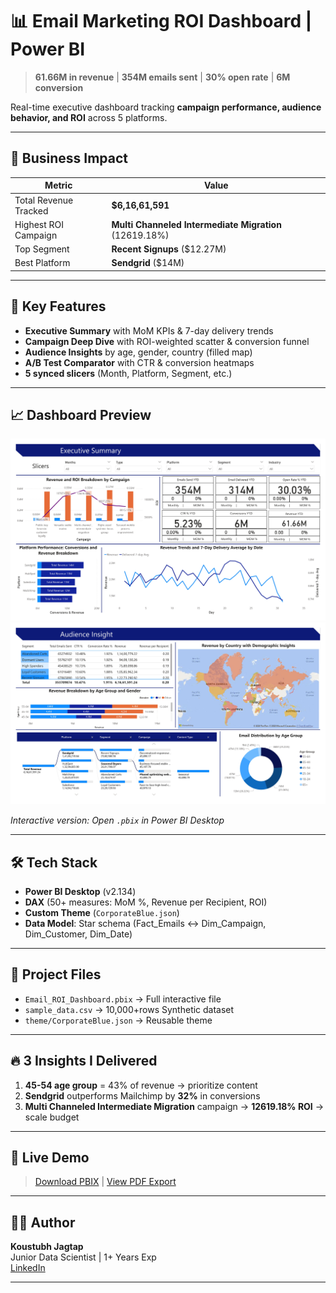 # 📊 Email Marketing ROI Dashboard | Power BI

> **61.66M in revenue** | **354M emails sent** | **30% open rate** | **6M conversion**

Real-time executive dashboard tracking **campaign performance, audience behavior, and ROI** across 5 platforms.

---

## 🎯 Business Impact
| Metric | Value |
|-------|--------|
| Total Revenue Tracked | **$6,16,61,591** |
| Highest ROI Campaign | **Multi Channeled Intermediate Migration** (12619.18%) |
| Top Segment | **Recent Signups** ($12.27M) |
| Best Platform | **Sendgrid** ($14M) |

---

## 🚀 Key Features
- **Executive Summary** with MoM KPIs & 7-day delivery trends
- **Campaign Deep Dive** with ROI-weighted scatter & conversion funnel
- **Audience Insights** by age, gender, country (filled map)
- **A/B Test Comparator** with CTR & conversion heatmaps
- **5 synced slicers** (Month, Platform, Segment, etc.)

---

## 📈 Dashboard Preview
![Executive Summary](assets/Executive_Summary.png)
![Audience Insight](assets/Audience_Insights.png)

*Interactive version: Open `.pbix` in Power BI Desktop*

---

## 🛠 Tech Stack
- **Power BI Desktop** (v2.134)
- **DAX** (50+ measures: MoM %, Revenue per Recipient, ROI)
- **Custom Theme** (`CorporateBlue.json`)
- **Data Model**: Star schema (Fact_Emails ↔ Dim_Campaign, Dim_Customer, Dim_Date)

---

## 📁 Project Files
- `Email_ROI_Dashboard.pbix` → Full interactive file
- `sample_data.csv` → 10,000+rows Synthetic dataset
- `theme/CorporateBlue.json` → Reusable theme

---

## 🔥 3 Insights I Delivered
1. **45-54 age group** = 43% of revenue → prioritize content
2. **Sendgrid** outperforms Mailchimp by **32%** in conversions
3. **Multi Channeled Intermediate Migration** campaign → **12619.18% ROI** → scale budget

---

## 📌 Live Demo
> [Download PBIX](Email_ROI_Dashboard.pbix) | [View PDF Export](Email_ROI_Dashboard.pdf)

---

## 👨‍💻 Author
**Koustubh Jagtap**  
Junior Data Scientist | 1+ Years Exp  
[LinkedIn](www.linkedin.com/in/koustubh-jagtap23)

---
